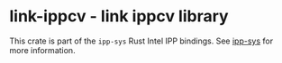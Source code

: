 # link-ippcv - link ippcv library

This crate is part of the `ipp-sys` Rust Intel IPP bindings. See
[ipp-sys](https://github.com/astraw/ipp-sys) for more information.
